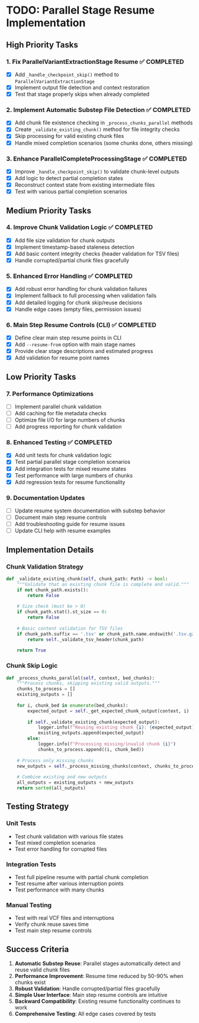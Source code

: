 # TODO: Parallel Stage Resume Implementation

## High Priority Tasks

### 1. Fix ParallelVariantExtractionStage Resume ✅ COMPLETED
- [x] Add `_handle_checkpoint_skip()` method to `ParallelVariantExtractionStage`
- [x] Implement output file detection and context restoration
- [x] Test that stage properly skips when already completed

### 2. Implement Automatic Substep File Detection ✅ COMPLETED  
- [x] Add chunk file existence checking in `_process_chunks_parallel` methods
- [x] Create `_validate_existing_chunk()` method for file integrity checks
- [x] Skip processing for valid existing chunk files
- [x] Handle mixed completion scenarios (some chunks done, others missing)

### 3. Enhance ParallelCompleteProcessingStage ✅ COMPLETED
- [x] Improve `_handle_checkpoint_skip()` to validate chunk-level outputs
- [x] Add logic to detect partial completion states
- [x] Reconstruct context state from existing intermediate files
- [x] Test with various partial completion scenarios

## Medium Priority Tasks

### 4. Improve Chunk Validation Logic ✅ COMPLETED
- [x] Add file size validation for chunk outputs
- [x] Implement timestamp-based staleness detection
- [x] Add basic content integrity checks (header validation for TSV files)
- [x] Handle corrupted/partial chunk files gracefully

### 5. Enhanced Error Handling ✅ COMPLETED
- [x] Add robust error handling for chunk validation failures
- [x] Implement fallback to full processing when validation fails
- [x] Add detailed logging for chunk skip/reuse decisions
- [x] Handle edge cases (empty files, permission issues)

### 6. Main Step Resume Controls (CLI) ✅ COMPLETED
- [x] Define clear main step resume points in CLI
- [x] Add `--resume-from` option with main stage names
- [x] Provide clear stage descriptions and estimated progress
- [x] Add validation for resume point names

## Low Priority Tasks

### 7. Performance Optimizations
- [ ] Implement parallel chunk validation
- [ ] Add caching for file metadata checks
- [ ] Optimize file I/O for large numbers of chunks
- [ ] Add progress reporting for chunk validation

### 8. Enhanced Testing ✅ COMPLETED
- [x] Add unit tests for chunk validation logic
- [x] Test partial parallel stage completion scenarios
- [x] Add integration tests for mixed resume states
- [x] Test performance with large numbers of chunks
- [x] Add regression tests for resume functionality

### 9. Documentation Updates
- [ ] Update resume system documentation with substep behavior
- [ ] Document main step resume controls
- [ ] Add troubleshooting guide for resume issues
- [ ] Update CLI help with resume examples

## Implementation Details

### Chunk Validation Strategy
```python
def _validate_existing_chunk(self, chunk_path: Path) -> bool:
    """Validate that an existing chunk file is complete and valid."""
    if not chunk_path.exists():
        return False
    
    # Size check (must be > 0)
    if chunk_path.stat().st_size == 0:
        return False
    
    # Basic content validation for TSV files
    if chunk_path.suffix == '.tsv' or chunk_path.name.endswith('.tsv.gz'):
        return self._validate_tsv_header(chunk_path)
    
    return True
```

### Chunk Skip Logic
```python
def _process_chunks_parallel(self, context, bed_chunks):
    """Process chunks, skipping existing valid outputs."""
    chunks_to_process = []
    existing_outputs = []
    
    for i, chunk_bed in enumerate(bed_chunks):
        expected_output = self._get_expected_chunk_output(context, i)
        
        if self._validate_existing_chunk(expected_output):
            logger.info(f"Reusing existing chunk {i}: {expected_output}")
            existing_outputs.append(expected_output)
        else:
            logger.info(f"Processing missing/invalid chunk {i}")
            chunks_to_process.append((i, chunk_bed))
    
    # Process only missing chunks
    new_outputs = self._process_missing_chunks(context, chunks_to_process)
    
    # Combine existing and new outputs
    all_outputs = existing_outputs + new_outputs
    return sorted(all_outputs)
```

## Testing Strategy

### Unit Tests
- Test chunk validation with various file states
- Test mixed completion scenarios
- Test error handling for corrupted files

### Integration Tests
- Test full pipeline resume with partial chunk completion
- Test resume after various interruption points
- Test performance with many chunks

### Manual Testing
- Test with real VCF files and interruptions
- Verify chunk reuse saves time
- Test main step resume controls

## Success Criteria

1. **Automatic Substep Reuse**: Parallel stages automatically detect and reuse valid chunk files
2. **Performance Improvement**: Resume time reduced by 50-90% when chunks exist
3. **Robust Validation**: Handle corrupted/partial files gracefully
4. **Simple User Interface**: Main step resume controls are intuitive
5. **Backward Compatibility**: Existing resume functionality continues to work
6. **Comprehensive Testing**: All edge cases covered by tests